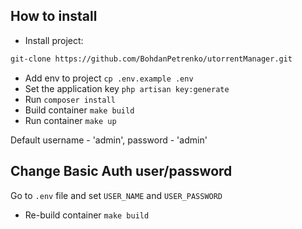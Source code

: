## How to install

- Install project:
```sh
git-clone https://github.com/BohdanPetrenko/utorrentManager.git  
```
- Add env to project <code>cp .env.example .env</code>
- Set the application key <code>php artisan key:generate</code>
- Run <code>composer install</code>
- Build container <code>make build</code>
- Run container <code>make up</code>

Default username - 'admin', password - 'admin'

## Change Basic Auth user/password

Go to <code>.env</code> file and set <code>USER_NAME</code> and <code>USER_PASSWORD</code>
- Re-build container <code>make build</code>
